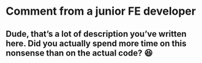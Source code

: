 # Comment from a junior FE developer

## Dude, that’s a lot of description you’ve written here. Did you actually spend more time on this nonsense than on the actual code? 😆